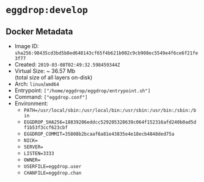 # `eggdrop:develop`

## Docker Metadata

- Image ID: `sha256:98435cd3bd5b8ed648143cf65f4b621b002c9cb908ec5549e4f6ce6f21fe3f77`
- Created: `2019-03-08T02:49:32.598459344Z`
- Virtual Size: ~ 36.57 Mb  
  (total size of all layers on-disk)
- Arch: `linux`/`amd64`
- Entrypoint: `["/home/eggdrop/eggdrop/entrypoint.sh"]`
- Command: `["eggdrop.conf"]`
- Environment:
  - `PATH=/usr/local/sbin:/usr/local/bin:/usr/sbin:/usr/bin:/sbin:/bin`
  - `EGGDROP_SHA256=18839206eddcc529205328639c064f152316afd240b0ad5df1b53f3ccf623cbf`
  - `EGGDROP_COMMIT=35808b2bcaaf6a81e43835e4e18ecb4848ded75a`
  - `NICK=`
  - `SERVER=`
  - `LISTEN=3333`
  - `OWNER=`
  - `USERFILE=eggdrop.user`
  - `CHANFILE=eggdrop.chan`
